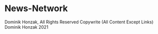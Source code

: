 # News-Network
Dominik Honzak, All Rights Reserved
Copywrite (All Content Except Links) Dominik Honzak 2021
